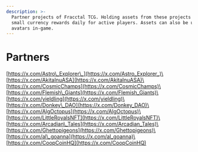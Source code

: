 ```yaml
---
description: >-
  Partner projects of Fracctal TCG. Holding assets from these projects grant
  small currency rewards daily for active players. Assets can also be used as
  avatars in-game.
---
```


# Partners

[https://x.com/Astro\_Explorer\_](https://x.com/Astro_Explorer_)\
[https://x.com/AkitaInuASA](https://x.com/AkitaInuASA)\
[https://x.com/CosmicChamps](https://x.com/CosmicChamps)\
[https://x.com/Flemish\_Giants](https://x.com/Flemish_Giants)\
[https://x.com/yieldling](https://x.com/yieldling)\
[https://x.com/Donkey\_DAO](https://x.com/Donkey_DAO)\
[https://x.com/AlgOctopus](https://x.com/AlgOctopus)\
[https://x.com/LittleRoyalsNFT](https://x.com/LittleRoyalsNFT)\
[https://x.com/Arcadian\_Tales](https://x.com/Arcadian_Tales)\
[https://x.com/Ghettopigeons](https://x.com/Ghettopigeons)\
[https://x.com/al\_goanna](https://x.com/al_goanna)\
[https://x.com/CoopCoinHQ](https://x.com/CoopCoinHQ)

